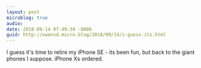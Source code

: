 ```yaml
---
layout: post
microblog: true
audio: 
date: 2018-09-14 07:49:34 -0800
guid: http://owensd.micro.blog/2018/09/14/i-guess-its.html
---
```

I guess it's time to retire my iPhone SE - its been fun, but back to the giant phones I suppose. iPhone Xs ordered.
